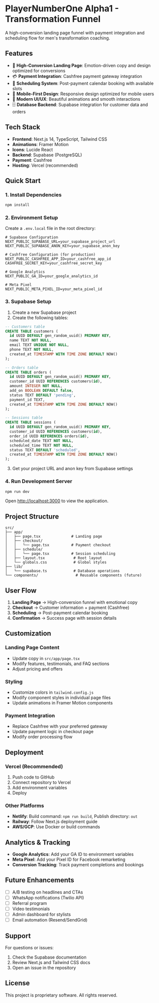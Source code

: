 # PlayerNumberOne Alpha1 - Transformation Funnel

A high-conversion landing page funnel with payment integration and scheduling flow for men's transformation coaching.

## Features

- 🎯 **High-Conversion Landing Page**: Emotion-driven copy and design optimized for conversions
- 💳 **Payment Integration**: Cashfree payment gateway integration
- 📅 **Scheduling System**: Post-payment calendar booking with available slots
- 📱 **Mobile-First Design**: Responsive design optimized for mobile users
- 🎨 **Modern UI/UX**: Beautiful animations and smooth interactions
- 🗄️ **Database Backend**: Supabase integration for customer data and orders

## Tech Stack

- **Frontend**: Next.js 14, TypeScript, Tailwind CSS
- **Animations**: Framer Motion
- **Icons**: Lucide React
- **Backend**: Supabase (PostgreSQL)
- **Payment**: Cashfree
- **Hosting**: Vercel (recommended)

## Quick Start

### 1. Install Dependencies

```bash
npm install
```

### 2. Environment Setup

Create a `.env.local` file in the root directory:

```env
# Supabase Configuration
NEXT_PUBLIC_SUPABASE_URL=your_supabase_project_url
NEXT_PUBLIC_SUPABASE_ANON_KEY=your_supabase_anon_key

# Cashfree Configuration (for production)
NEXT_PUBLIC_CASHFREE_APP_ID=your_cashfree_app_id
CASHFREE_SECRET_KEY=your_cashfree_secret_key

# Google Analytics
NEXT_PUBLIC_GA_ID=your_google_analytics_id

# Meta Pixel
NEXT_PUBLIC_META_PIXEL_ID=your_meta_pixel_id
```

### 3. Supabase Setup

1. Create a new Supabase project
2. Create the following tables:

```sql
-- Customers table
CREATE TABLE customers (
  id UUID DEFAULT gen_random_uuid() PRIMARY KEY,
  name TEXT NOT NULL,
  email TEXT UNIQUE NOT NULL,
  phone TEXT NOT NULL,
  created_at TIMESTAMP WITH TIME ZONE DEFAULT NOW()
);

-- Orders table
CREATE TABLE orders (
  id UUID DEFAULT gen_random_uuid() PRIMARY KEY,
  customer_id UUID REFERENCES customers(id),
  amount INTEGER NOT NULL,
  add_on BOOLEAN DEFAULT false,
  status TEXT DEFAULT 'pending',
  payment_id TEXT,
  created_at TIMESTAMP WITH TIME ZONE DEFAULT NOW()
);

-- Sessions table
CREATE TABLE sessions (
  id UUID DEFAULT gen_random_uuid() PRIMARY KEY,
  customer_id UUID REFERENCES customers(id),
  order_id UUID REFERENCES orders(id),
  scheduled_date TEXT NOT NULL,
  scheduled_time TEXT NOT NULL,
  status TEXT DEFAULT 'scheduled',
  created_at TIMESTAMP WITH TIME ZONE DEFAULT NOW()
);
```

3. Get your project URL and anon key from Supabase settings

### 4. Run Development Server

```bash
npm run dev
```

Open [http://localhost:3000](http://localhost:3000) to view the application.

## Project Structure

```
src/
├── app/
│   ├── page.tsx              # Landing page
│   ├── checkout/
│   │   └── page.tsx          # Payment checkout
│   ├── schedule/
│   │   └── page.tsx          # Session scheduling
│   ├── layout.tsx             # Root layout
│   └── globals.css            # Global styles
├── lib/
│   └── supabase.ts            # Database operations
└── components/                 # Reusable components (future)
```

## User Flow

1. **Landing Page** → High-conversion funnel with emotional copy
2. **Checkout** → Customer information + payment (Cashfree)
3. **Scheduling** → Post-payment calendar booking
4. **Confirmation** → Success page with session details

## Customization

### Landing Page Content
- Update copy in `src/app/page.tsx`
- Modify features, testimonials, and FAQ sections
- Adjust pricing and offers

### Styling
- Customize colors in `tailwind.config.js`
- Modify component styles in individual page files
- Update animations in Framer Motion components

### Payment Integration
- Replace Cashfree with your preferred gateway
- Update payment logic in checkout page
- Modify order processing flow

## Deployment

### Vercel (Recommended)

1. Push code to GitHub
2. Connect repository to Vercel
3. Add environment variables
4. Deploy

### Other Platforms

- **Netlify**: Build command: `npm run build`, Publish directory: `out`
- **Railway**: Follow Next.js deployment guide
- **AWS/GCP**: Use Docker or build commands

## Analytics & Tracking

- **Google Analytics**: Add your GA ID to environment variables
- **Meta Pixel**: Add your Pixel ID for Facebook remarketing
- **Conversion Tracking**: Track payment completions and bookings

## Future Enhancements

- [ ] A/B testing on headlines and CTAs
- [ ] WhatsApp notifications (Twilio API)
- [ ] Referral program
- [ ] Video testimonials
- [ ] Admin dashboard for stylists
- [ ] Email automation (Resend/SendGrid)

## Support

For questions or issues:
1. Check the Supabase documentation
2. Review Next.js and Tailwind CSS docs
3. Open an issue in the repository

## License

This project is proprietary software. All rights reserved.
